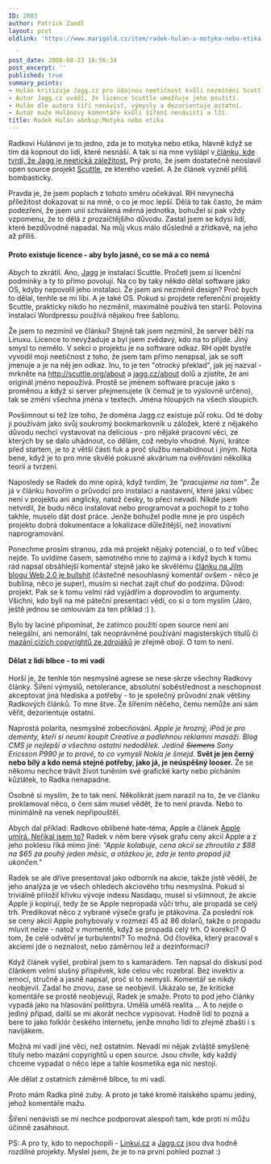 ```yaml
---
ID: 2003
author: Patrick Zandl
layout: post
oldlink: 'https://www.marigold.cz/item/radek-hulan-a-motyka-nebo-etika

  '
post_date: 2006-08-23 16:56:34
post_excerpt: ''
published: true
summary_points:
- Hulán kritizuje Jagg.cz pro údajnou neetičnost kvůli nezmínění Scuttle.
- Autor Jagg.cz uvádí, že licence Scuttle umožňuje jeho použití.
- Hulán dle autora šíří nenávist, výmysly a dezorientuje ostatní.
- Autor maže Hulánovy komentáře kvůli šíření nenávisti a lží.
title: Radek Hulán a&nbsp;Motyka nebo etika
---
```


<texy><p>Radkovi Hulánovi je to jedno, zda je to motyka nebo etika, hlavně když se tím dá kopnout do lidí, které nesnáší. A tak si na mne vyšlápl v<a href="http://radekhulan.cz/item/jagg-cz-chlubit-se-cizim-perim-je-normalni"> článku, kde tvrdí, že Jagg je neetická záležitost.</a> Prý proto, že jsem dostatečně neoslavil open source projekt <a href="http://scuttle.org">Scuttle</a>, ze kterého vzešel. A že článek vyzněl příliš bombasticky. </p>

<p>Pravda je, že jsem poplach z tohoto směru očekával. RH nevynechá příležitost dokazovat si na mně, o co je moc lepší. Dělá to tak často, že mám podezření, že jsem unií schválená měrná jednotka, bohužel si pak vždy vzpomenu, že to dělá z prozaičtějšího důvodu. Zastal jsem se kdysi lidí, které bezdůvodně napadal. Na můj vkus málo důsledně a zřídkavě, na jeho až příliš. </p>

<h4>Proto existuje licence - aby bylo jasné, co se má a co nemá</h4>
<p>Abych to zkrátil. Ano, <a href="http://www.jagg.cz">Jagg</a> je instalací Scuttle. Pročetl jsem si licenční podmínky a ty to přímo povolují. Na co by taky někdo dělal software jako OS, kdyby nepovolil jeho instalaci. Že jsem ani nezměnil design? Proč bych to dělal, tenhle se mi líbí. A je také OS. Pokud si projdete referenční projekty Scuttle, prakticky nikdo ho nezměnil, maximálně používá ten starší. Polovina instalací Wordpressu používá nějakou free šablonu. </p>

<p>Že jsem to nezmínil ve článku? Stejně tak jsem nezmínil, že server běží na Linuxu. Licence to nevyžaduje a byl jsem zvědavý, kdo na to přijde. Jiný smysl to nemělo. V sekci o projektu je na software odkaz. RH opět bystře vyvodil moji neetičnost z toho, že jsem tam přímo nenapsal, jak se soft jmenuje a je na něj jen odkaz. Inu, to je ten "otrocký překlad", jak jej nazval - mrkněte na <a href="scuttle.org/about">http://scuttle.org/about</a> a <a href="http://jagg.cz/about">jagg.cz/about</a> dolů a zjistíte, že ani originál jméno nepoužívá. Prostě se jménem software pracuje jako s proměnou a když si server přejmenujete (k čemuž je to výslovně určeno), tak se změní všechna jména v textech. Jména hloupých na všech sloupích. </p>

<p>Povšimnout si též lze toho, že doména Jagg.cz existuje půl roku. Od té doby ji používám jako svůj soukromý bookmarkovník u záložek, které z nějakého důvodu nechci vystavovat na delicious - pro nějaké pracovní věci, ze kterých by se dalo uhádnout, co dělám, což nebylo vhodné. Nyní, krátce před startem, je to z větší části fuk a proč službu nenabídnout i jiným. Nota bene, když je to pro mne skvělé pokusné akvárium na ověřování několika teorií a tvrzení. </p>

<p>Naposledy se Radek do mne opírá, když tvrdím, že <em>"pracujeme na tom"</em>. Že já v článku hovořím o průvodci pro instalaci a nastavení, které jaksi vůbec není v projektu ani anglicky, natož česky, to přeci nevadí. Nikde jsem netvrdil, že budu něco instalovat nebo programovat a pochopit to z toho takhle, muselo dát dost práce. Jenže bohužel podle mne je pro úspěch projektu dobrá dokumentace a lokalizace důležitější, než inovativní naprogramování.</p>

<p>Ponechme prosím stranou, zda má projekt nějaký potenciál, o to teď vůbec nejde. To uvidíme časem, samotného mne to zajímá a i když bych k tomu rád napsal obsáhlejší komentář stejně jako ke skvělému <a href="http://jilm.blog.lupa.cz/0608/web-2-0-je-bullshit">článku na Jilm blogu Web 2.0 je bullshit</a> (částečně nesouhlasný komentář ovšem - něco je bublina, něco je super), musím si nechat zajít chuť do podzima. Důvod: projekt. Pak se k tomu velmi rád vyjádřím a doprovodím to argumenty. Všichni, kdo byli na mé páteční presentaci vědí, co si o tom myslím (Járo, ještě jednou se omlouvám za ten příklad :) ).</p>

<p>Bylo by laciné připomínat, že zatímco použití open source není ani nelegální, ani nemorální, tak neoprávněné používání  magisterských titulů či <a href="http://www.dgx.cz/trine/item/causa-copyrighty-game-over">mazání cizích copyrightů ze zdrojáků</a> je zřejmě obojí. O tom to není. </p>

<h4>Dělat z lidí blbce - to mi vadí</h4>
<p>Horší je, že tenhle tón nesmyslné agrese se nese skrze všechny Radkovy články. Šíření výmyslů, netolerance, absolutní soběstřednost a neschopnost akceptovat jiná hlediska a potřeby - to je společný průvodní znak většiny Radkových článků. To mne štve. Že šířením něčeho, čemu nemůže ani sám věřit, dezorientuje ostatní. </p>

<p>Naprostá polarita, nesmyslné zobecňování.<em> Apple je hrozný, iPod je pro dementy, kteří si neumí koupit Creative a podlehnou reklamní masáži. Blog CMS je nejlepší a všechno ostatní nedodělek. Jedině <s>Siemens</s> Sony Ericsson P990 je to pravé, to co vymyslí Nokia je šmejd.</em> <strong>Svět je jen černý nebo bílý a kdo nemá stejné potřeby, jako já, je neúspěšný looser.</strong> Že se někomu nechce trávit život tuněním své grafické karty nebo pícháním kůzlátek, to Radka nenapadne.  </p>

<p>Osobně si myslím, že to tak není. Několikrát jsem narazil na to, že ve článku proklamoval něco, o čem sám musel vědět, že to není pravda. Nebo to minimálně na venek nepřipouštěl. </p>

<p>Abych dal příklad: Radkovo oblíbené hate-téma, Apple a článek <a href="http://radekhulan.cz/item/apple-umira-nerikal-jsem-to">Apple umírá. Neříkal jsem to?</a> Radek v něm bere výsek grafu ceny akcií Apple a z jeho poklesu říká mimo jiné:<em> "Apple kolabuje, cena akcií se zhroutila z $88 na $65 za pouhý jeden měsíc, a otázkou je, zda je tento propad již ukončen."</em></p>

<p>Radek se ale dříve presentoval jako odborník na akcie, takže jistě věděl, že jeho analýza je ve všech ohledech akciového trhu nesmyslná. Pokud si triviálně přiložil křivku vývoje indexu Nasdaqu, musel si všimnout, že akcie Apple ji kopírují, tedy že se Apple nepropadá vůči trhu, ale propadá se celý trh. Predikovat něco z vybrané výseče grafu je ptákovina. Za poslední rok se ceny akcií Apple pohybovaly v rozmezí 45 až 86 dolarů, takže o propadu mluvit nelze - natož v momentě, když se propadá celý trh. O korekci? O tom, že celé odvětví je turbulentní? To možná. Od člověka, který pracoval s akciemi jde o neznalost, nebo záměrnou lež a dezinformaci? </p>

<p>Když článek vyšel, probíral jsem to s kamarádem. Ten napsal do diskusí pod článkem velmi slušný příspěvek, kde celou věc rozebral. Bez invektiv a emocí, stručně a jasně napsal, proč si to nemyslí. Komentář se nikdy neobjevil. Zadal ho znovu, zase se neobjevil. Ukázalo se, že kritické komentáře se prostě neobjevují, Radek je smaže. Proto to pod  jeho články vypadá jako na hlasování politbyra. Umělá umělá realita ... A to nejde o jediný případ, další se mi akorát nechce vypisovat. Hodně lidí to pozná a bere to jako folklór českého internetu, jenže mnoho lidí to zřejmě zbaští i s navijákem. </p>

<p>Možná mi vadí jiné věci, než ostatním. Nevadí mi nějak zvláště smyšlené tituly nebo mazání copyrightů u open source. Jsou chvíle, kdy každý chceme vypadat o něco lépe a tahle kosmetika ega nic nestojí. </p>

<p>Ale dělat z ostatních záměrně blbce, to mi vadí.  </p>

<p>Proto mám Radka plné zuby. A proto je také kromě italského spamu jediný, jehož komentáře mažu. </p>

<p>Šíření nenávisti se mi nechce podporovat alespoň tam, kde proti ní můžu účinně zasáhnout.
</p>

<p>PS: A pro ty, kdo to nepochopili - <a href="http://linkuj.cz">Linkuj.cz</a> a <a href="http://www.jagg.cz">Jagg.cz</a> jsou dva hodně rozdílné projekty. Myslel jsem, že je to na první pohled poznat :)
</p>
